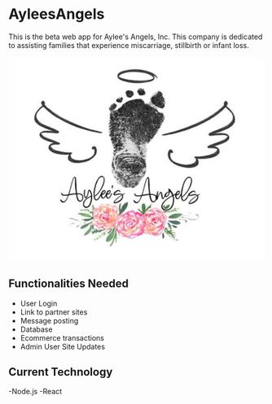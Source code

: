 # AyleesAngels

This is the beta web app for Aylee's Angels, Inc. 
This company is dedicated to assisting families that experience miscarriage, stillbirth or infant loss.


![Logo Main](client/public/LogoMain.jpg)<br>

## Functionalities Needed

- User Login
- Link to partner sites
- Message posting
- Database 
- Ecommerce transactions
- Admin User Site Updates


## Current Technology 
-Node.js
-React
